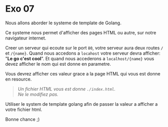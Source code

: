 # Exo 07

Nous allons aborder le systeme de template de Golang.

Ce systeme nous permet d'afficher des pages HTML ou autre, sur notre navigateur internet.

Creer un serveur qui ecoute sur le port `80`, votre serveur aura deux routes `/` et `/{name}`. Quand nous accedons a `locahost` votre serveur devra afficher: "**Le go c'est cool**". Et quand nous accederons a `localhost/{name}` vous devez afficher le nom qui est donne en parametre.

Vous devrez afficher ces valeur grace a la page HTML qui vous est donne en resource.

> _Un fichier HTML vous est donne `./index.html`.\
> Ne le modifiez pas._

Utiliser le system de template golang afin de passer la valeur a afficher a votre fichier html.

Bonne chance ;)
